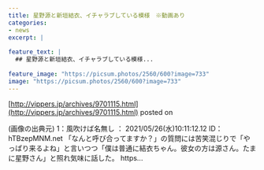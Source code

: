 ```yaml
---
title: 星野源と新垣結衣、イチャラブしている模様　※動画あり
categories:
- news
excerpt: |
  
feature_text: |
  ## 星野源と新垣結衣、イチャラブしている模様...
  
feature_image: "https://picsum.photos/2560/600?image=733"
image: "https://picsum.photos/2560/600?image=733"
---
```


[http://vippers.jp/archives/9701115.html](http://vippers.jp/archives/9701115.html)
posted on 

<!--more-->

(画像の出典元) 1：風吹けば名無し ： 2021/05/26(水)10:11:12.12 ID： hTBzepMNM.net 「なんと呼び合ってますか？」の質問には苦笑混じりで「やっぱり来るよね」と言いつつ「僕は普通に結衣ちゃん。彼女の方は源さん。たまに星野さん」と照れ気味に話した。 https...
